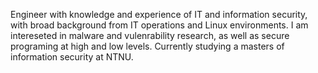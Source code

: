 <!--- 👋 Hi, I’m @olehauge 
- 👀 I’m interested in ...
- 🌱 I’m currently learning ... 
- 💞️ I’m looking to collaborate on ...
- 📫 How to reach me ... -->

Engineer with knowledge and experience of IT and information security, with broad background from IT operations and Linux environments. I am intereseted in malware and vulenrability research, as well as secure programing at high and low levels. Currently studying a masters of information security at NTNU.


<!---
olehauge/olehauge is a ✨ special ✨ repository because its `README.md` (this file) appears on your GitHub profile.
You can click the Preview link to take a look at your changes.
--->
